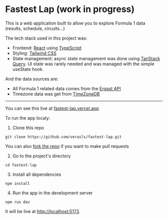# Fastest Lap (work in progress)

This is a web application built to allow you to explore Formula 1 data (results, schedule, circuits...)

The tech stack used in this project was:

- Frontend: [React](https://react.dev/) using [TypeScript](https://www.typescriptlang.org/)
- Styling: [Tailwind CSS](https://tailwindcss.com/)
- State management: async state management was done using [TanStack Query](https://tanstack.com/query/latest). UI state was rarely needed and was managed with the simple useState hook.

And the data sources are:

- All Formula 1 related data comes from the [Ergast API](http://ergast.com/mrd/)
- Timezone data was get from [TimeZoneDB](https://timezonedb.com/)

---

You can see this live at [fastest-lap.vercel.app](https://fastest-lap.vercel.app/)

To run the app localy:

1. Clone this repo

```
git clone https://github.com/verasls/fastest-lap.git
```

You can also [fork the repo](https://docs.github.com/en/get-started/quickstart/fork-a-repo?tool=webui) if you want to make pull requests

2. Go to the project's directory

```
cd fastest-lap
```

3. Install all dependencies

```
npm install
```

4. Run the app in the development server

```
npm run dev
```

It will be live at [http://localhost:5173](http://localhost:5173).
